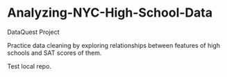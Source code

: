 # Analyzing-NYC-High-School-Data
DataQuest Project

Practice data cleaning by exploring relationships between features of high schools and SAT scores of them.

Test local repo.
